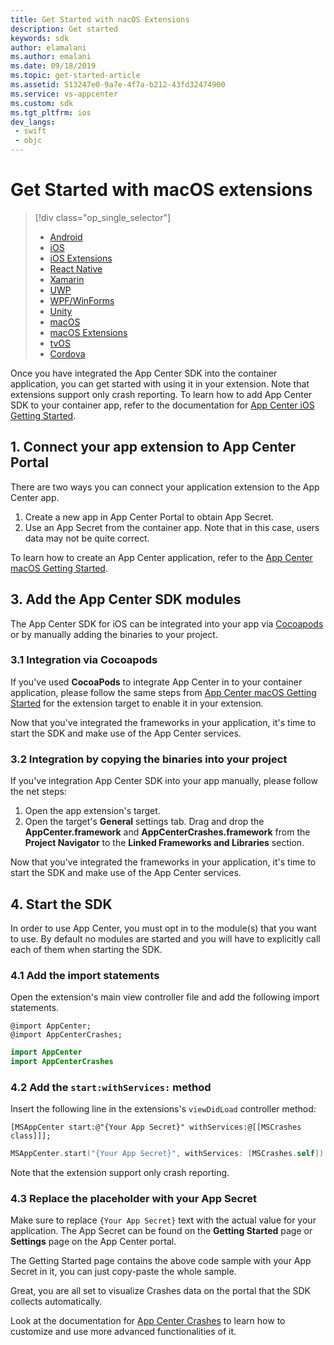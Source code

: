 ```yaml
---
title: Get Started with nacOS Extensions
description: Get started
keywords: sdk
author: elamalani
ms.author: emalani
ms.date: 09/18/2019
ms.topic: get-started-article
ms.assetid: 513247e0-9a7e-4f7a-b212-43fd32474900
ms.service: vs-appcenter
ms.custom: sdk
ms.tgt_pltfrm: ios
dev_langs:  
 - swift
 - objc
---
```


# Get Started with macOS extensions

> [!div  class="op_single_selector"]
> * [Android](android.md)
> * [iOS](ios.md)
> * [iOS Extensions](ios-extensions.md)
> * [React Native](react-native.md)
> * [Xamarin](xamarin.md)
> * [UWP](uwp.md)
> * [WPF/WinForms](wpf-winforms.md)
> * [Unity](unity.md)
> * [macOS](macos.md)
> * [macOS Extensions](macos-extensions.md)
> * [tvOS](tvos.md)
> * [Cordova](cordova.md)

Once you have integrated the App Center SDK into the container application, you can get started with using it in your extension. Note that extensions support only crash reporting.
To learn how to add App Center SDK to your container app, refer to the documentation for [App Center iOS Getting Started](./macos.md).

## 1. Connect your app extension to App Center Portal

There are two ways you can connect your application extension to the App Center app.

1. Create a new app in App Center Portal to obtain App Secret.
2. Use an App Secret from the container app. Note that in this case, users data may not be quite correct.

To learn how to create an App Center application, refer to the [App Center macOS Getting Started](./macos.md#2-create-your-app-in-the-app-center-portal-to-obtain-the-app-secret).

## 3. Add the App Center SDK modules

The App Center SDK for iOS can be integrated into your app via [Cocoapods](https://cocoapods.org) or by manually adding the binaries to your project.

### 3.1 Integration via Cocoapods

If you've used **CocoaPods** to integrate App Center in to your container application, please follow the same steps from [App Center macOS Getting Started](./macos.md#31-integration-via-cocoapods) for the extension target to enable it in your extension.

Now that you've integrated the frameworks in your application, it's time to start the SDK and make use of the App Center services.

### 3.2 Integration by copying the binaries into your project

If you've integration App Center SDK into your app manually, please follow the net steps:

1. Open the app extension's target.
2. Open the target's **General** settings tab. Drag and drop the **AppCenter.framework** and **AppCenterCrashes.framework** from the **Project Navigator** to the **Linked Frameworks and Libraries** section.

Now that you've integrated the frameworks in your application, it's time to start the SDK and make use of the App Center services.

## 4. Start the SDK

In order to use App Center, you must opt in to the module(s) that you want to use. By default no modules are started and you will have to explicitly call each of them when starting the SDK.

### 4.1 Add the import statements

Open the extension's main view controller file and add the following import statements.

```objc
@import AppCenter;
@import AppCenterCrashes;
```
```swift
import AppCenter
import AppCenterCrashes
```

### 4.2 Add the `start:withServices:` method

Insert the following line in the extensions's `viewDidLoad` controller method:

```objc
[MSAppCenter start:@"{Your App Secret}" withServices:@[[MSCrashes class]]];
```
```swift
MSAppCenter.start("{Your App Secret}", withServices: [MSCrashes.self])
```

Note that the extension support only crash reporting.

### 4.3 Replace the placeholder with your App Secret

Make sure to replace `{Your App Secret}` text with the actual value for your application. The App Secret can be found on the **Getting Started** page or **Settings** page on the App Center portal.

The Getting Started page contains the above code sample with your App Secret in it, you can just copy-paste the whole sample.

Great, you are all set to visualize Crashes data on the portal that the SDK collects automatically.

Look at the documentation for [App Center Crashes](~/sdk/crashes/macos.md) to learn how to customize and use more advanced functionalities of it.
